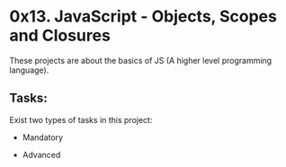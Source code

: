 # 0x13. JavaScript - Objects, Scopes and Closures

These projects are about the basics of JS (A higher level programming language).

## Tasks:

Exist two types of tasks in this project:

- Mandatory

- Advanced
